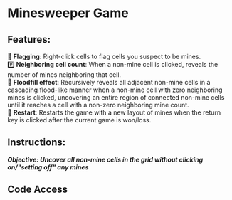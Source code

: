 # Minesweeper Game 

## Features:
🚩 **Flagging**: Right-click cells to flag cells you suspect to be mines.   
#️⃣ **Neighboring cell count**: When a non-mine cell is clicked, reveals the number of mines neighboring that cell.   
🌊 **Floodfill effect**: Recursively reveals all adjacent non-mine cells in a cascading flood-like manner when a non-mine cell with zero neighboring mines is clicked, uncovering an entire region of connected non-mine cells until it reaches a cell with a non-zero neighboring mine count.   
🔄 **Restart**: Restarts the game with a new layout of mines when the return key is clicked after the current game is won/loss.   


##  Instructions:
***Objective: Uncover all non-mine cells in the grid without clicking on/"setting off" any mines***     


## Code Access
